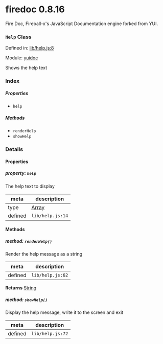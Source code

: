 
# firedoc 0.8.16

Fire Doc, Fireball-x&#x27;s JavaScript Documentation engine forked from YUI.

### `Help` Class


Defined in: [lib/help.js:8](../files/lib/help.js.js)

Module: [yuidoc](../modules/yuidoc.md)




Shows the help text

### Index

##### Properties

  - `help`



##### Methods

  - `renderHelp`
  - `showHelp`





### Details


#### Properties



##### property: `help`

The help text to display

| meta | description |
|------|-------------|
| type | <a href="https://developer.mozilla.org/en/JavaScript/Reference/Global_Objects/Array" class="crosslink external" target="_blank">Array</a> |
| defined | `lib/help.js:14` |






<!-- Method Block -->
#### Methods


##### method: `renderHelp()`

Render the help message as a string

| meta | description |
|------|-------------|
| defined | `lib/help.js:62` |


**Returns**
<a href="https://developer.mozilla.org/en/JavaScript/Reference/Global_Objects/String" class="crosslink external" target="_blank">String</a> 


##### method: `showHelp()`

Display the help message, write it to the screen and exit

| meta | description |
|------|-------------|
| defined | `lib/help.js:72` |





